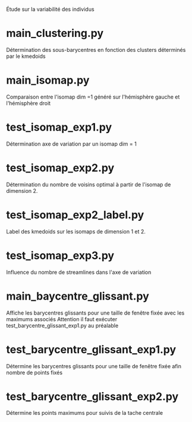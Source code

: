 Étude sur la variabilité des individus
# main_clustering.py
Détermination des sous-barycentres en fonction des clusters déterminés par le kmedoids
# main_isomap.py
Comparaison entre l'isomap dim =1 généré sur l'hémisphère gauche et l'hémisphère droit
# test_isomap_exp1.py
Détermination axe de variation par un isomap dim = 1
# test_isomap_exp2.py
Détermination du nombre de voisins optimal à partir de l'isomap de dimension 2.
# test_isomap_exp2_label.py
Label des kmedoids sur les isomaps de dimension 1 et 2.
# test_isomap_exp3.py
Influence du nombre de streamlines dans l'axe de variation
# main_baycentre_glissant.py
Affiche les barycentres glissants pour une taille de fenêtre fixée avec les maximums associés
Attention il faut exécuter test_barycentre_glissant_exp1.py au préalable
# test_barycentre_glissant_exp1.py
Détermine les barycentres glissants pour une taille de fenêtre fixée afin nombre de points fixés
# test_barycentre_glissant_exp2.py
Détermine les points maximums pour suivis de la tache centrale